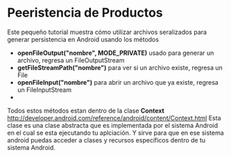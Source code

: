 # Peeristencia de Productos
Este pequeño tutorial muestra cómo utilizar archivos seralizados para generar persistencia en Android usando los métodos
* **openFileOutput("nombre", MODE_PRIVATE)** usado para generar un archivo, regresa un FileOutputStream
* **getFileStreamPath("nombre")** para ver si un archivo existe, regresa un File
* **openFileInput("nombre")** para abrir un archivo que ya existe, regresa un FileInputStream
* 
Todos estos métodos estan dentro de la clase **Context** http://developer.android.com/reference/android/content/Context.html
Esta clase es una clase abstracta que es implementada por el sistema Android en el cual se esta ejecutando tu aplciación. Y sirve para que en ese sistema android puedas acceder a clases y recursos específicos dentro de tu sistema Android.


